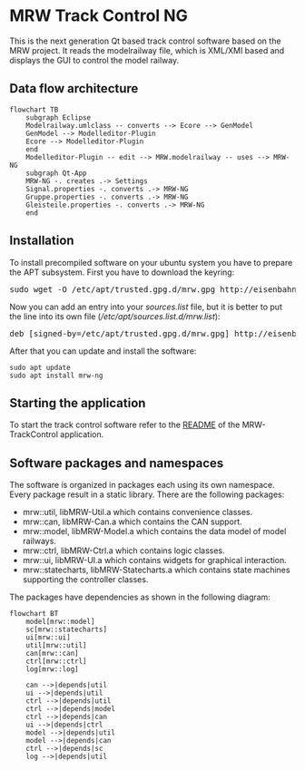 # MRW Track Control NG
This is the next generation Qt based track control software based on the MRW project. It reads the modelrailway file, which is XML/XMI based and displays the GUI to control the model railway.

## Data flow architecture

```mermaid
flowchart TB
	subgraph Eclipse
	Modelrailway.umlclass -- converts --> Ecore --> GenModel
	GenModel --> Modelleditor-Plugin
	Ecore --> Modelleditor-Plugin
	end
	Modelleditor-Plugin -- edit --> MRW.modelrailway -- uses --> MRW-NG
	subgraph Qt-App
	MRW-NG -. creates .-> Settings
	Signal.properties -. converts .-> MRW-NG
	Gruppe.properties -. converts .-> MRW-NG
	Gleisteile.properties -. converts .-> MRW-NG
	end
```

## Installation

To install precompiled software on your ubuntu system you have to prepare
the APT subsystem. First you have to download the keyring:

<pre style="white-space: nowrap;">
sudo wget -O /etc/apt/trusted.gpg.d/mrw.gpg http://eisenbahnsteuerung.org/mrw.gpg
</pre>

Now you can add an entry into your *sources.list* file, but it is better to
put the line into its own file (*/etc/apt/sources.list.d/mrw.list*):

<pre style="white-space: nowrap;">
deb [signed-by=/etc/apt/trusted.gpg.d/mrw.gpg] http://eisenbahnsteuerung.org/apt/ mrw common firmware
</pre>

After that you can update and install the software:
```
sudo apt update
sudo apt install mrw-ng
```
## Starting the application
To start the track control software refer to the [README](./track-control/README.md) of the MRW-TrackControl application.

## Software packages and namespaces

The software is organized in packages each using its own namespace. Every package result in a static library. There are the following packages:
* mrw::util, libMRW-Util.a which contains convenience classes.
* mrw::can, libMRW-Can.a which contains the CAN support.
* mrw::model, libMRW-Model.a which contains the data model of model railways.
* mrw::ctrl, libMRW-Ctrl.a which contains logic classes.
* mrw::ui, libMRW-UI.a which contains widgets for graphical interaction.
* mrw::statecharts, libMRW-Statecharts.a which contains state machines supporting the controller classes.

The packages have dependencies as shown in the following diagram:
```mermaid
flowchart BT
	model[mrw::model]
	sc[mrw::statecharts]
	ui[mrw::ui]
	util[mrw::util]
	can[mrw::can]
	ctrl[mrw::ctrl]
	log[mrw::log]

	can -->|depends|util
	ui -->|depends|util
	ctrl -->|depends|util
	ctrl -->|depends|model
	ctrl -->|depends|can
	ui -->|depends|ctrl
	model -->|depends|util
	model -->|depends|can
	ctrl -->|depends|sc
	log -->|depends|util
```
